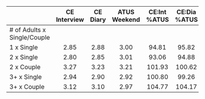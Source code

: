 
|                      | CE<br>Interview |  CE<br>Diary | ATUS<br>Weekend | CE:Int<br>%ATUS | CE:Dia<br>%ATUS |
| -------------------- | :----------: | :----------: | :----------: | :----------: | :----------: |
| # of Adults x Single/Couple |              |              |              |              |              |
| 1 x Single           |         2.85 |         2.88 |         3.00 |        94.81 |        95.82 |
| 2 x Single           |         2.80 |         2.85 |         3.01 |        93.06 |        94.88 |
| 2 x Couple           |         3.27 |         3.23 |         3.21 |       101.93 |       100.62 |
| 3+ x Single          |         2.94 |         2.90 |         2.92 |       100.80 |        99.26 |
| 3+ x Couple          |         3.12 |         3.10 |         2.97 |       104.77 |       104.17 |

